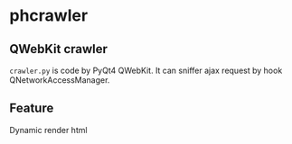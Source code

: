 # phcrawler
## QWebKit crawler
`crawler.py` is code by PyQt4 QWebKit. It can sniffer ajax request by hook QNetworkAccessManager.
## Feature
Dynamic render html

